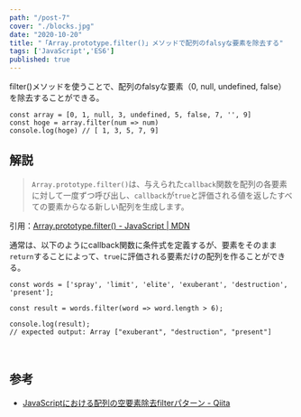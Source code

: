 ```yaml
---
path: "/post-7"
cover: "./blocks.jpg"
date: "2020-10-20"
title: "「Array.prototype.filter()」メソッドで配列のfalsyな要素を除去する"
tags: ['JavaScript','ES6']
published: true
---
```


filter()メソッドを使うことで、配列のfalsyな要素（0, null, undefined, false）を除去することができる。

```js:title=JS
const array = [0, 1, null, 3, undefined, 5, false, 7, '', 9]
const hoge = array.filter(num => num)
console.log(hoge) // [ 1, 3, 5, 7, 9]
```

## 解説

>`Array.prototype.filter()`は、与えられた`callback`関数を配列の各要素に対して一度ずつ呼び出し、`callback`が`true`と評価される値を返したすべての要素からなる新しい配列を生成します。<br>

引用：[Array.prototype.filter() - JavaScript | MDN](https://developer.mozilla.org/ja/docs/Web/JavaScript/Reference/Global_Objects/Array/filter)

通常は、以下のようにcallback関数に条件式を定義するが、要素をそのまま`return`することによって、`true`に評価される要素だけの配列を作ることができる。

```js:title=JS
const words = ['spray', 'limit', 'elite', 'exuberant', 'destruction', 'present'];

const result = words.filter(word => word.length > 6);

console.log(result);
// expected output: Array ["exuberant", "destruction", "present"]
```

<br>

## 参考

- [JavaScriptにおける配列の空要素除去filterパターン - Qiita](https://qiita.com/akameco/items/1636e0448e81e17e3646)
